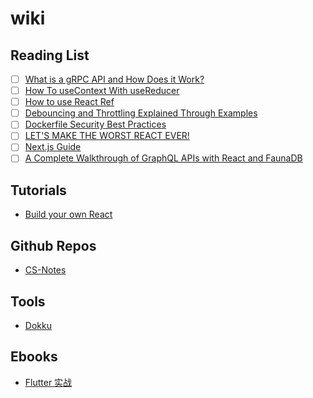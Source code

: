 # wiki
## Reading List

- [ ] [What is a gRPC API and How Does it Work?](https://www.programmableweb.com/news/what-grpc-api-and-how-does-it-work/analysis/2020/10/08)
- [ ] [How To useContext With useReducer](https://hswolff.com/blog/how-to-usecontext-with-usereducer/)
- [ ] [How to use React Ref](https://www.robinwieruch.de/react-ref)
- [ ] [Debouncing and Throttling Explained Through Examples](https://css-tricks.com/debouncing-throttling-explained-examples/)
- [ ] [Dockerfile Security Best Practices](https://cloudberry.engineering/article/dockerfile-security-best-practices/)
- [ ] [LET'S MAKE THE WORST REACT EVER!](https://zserge.com/posts/worst-react-ever/)
- [ ] [Next.js Guide](https://dev.to/ibrahima92/a-complete-beginner-s-guide-to-routing-in-next-js-3e67)
- [ ] [A Complete Walkthrough of GraphQL APIs with React and FaunaDB](https://css-tricks.com/a-complete-walkthrough-of-graphql-apis-with-react-and-faunadb/)

## Tutorials

- [Build your own React](https://pomb.us/build-your-own-react/)

## Github Repos

- [CS-Notes](https://github.com/CyC2018/CS-Notes)

## Tools

- [Dokku](http://dokku.viewdocs.io/dokku/)

## Ebooks

- [Flutter 实战](https://book.flutterchina.club/intro.html)